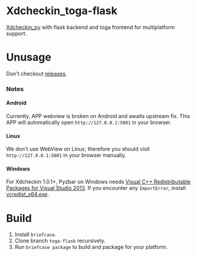# Xdcheckin_toga-flask
[Xdcheckin_py](https://github.com/Pairman/Xdcheckin/tree/py) with flask backend and toga frontend for multiplatform support.

# Unusage
Don't checkout [releases](https://github.com/Pairman/Xdcheckin/releases/).
### Notes
#### Android
Currently, APP webview is broken on Android and awaits upstream fix. This APP will automatically open ```http://127.0.0.1:5001``` in your browser.

#### Linux
We don't use WebView on Linux, therefore you should visit ```http://127.0.0.1:5001``` in your browser manually.

#### Windows
For Xdcheckin 1.0.1+, Pyzbar on Windows needs [Visual C++ Redistributable Packages for Visual Studio 2013](https://www.microsoft.com/en-US/download/details.aspx?id=40784). If you encounter any ```ImportError```, install [vcredist_x64.exe](https://download.microsoft.com/download/c/c/2/cc2df5f8-4454-44b4-802d-5ea68d086676/vcredist_x64.exe).

# Build
1. Install ```briefcase```. <br>
2. Clone branch ```toga-flask``` recursively. <br>
3. Run ```briefcase package``` to build and package for your platform.
